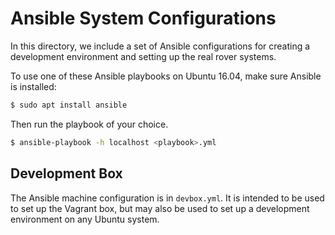 # Ansible System Configurations

In this directory, we include a set of Ansible configurations for creating a
development environment and setting up the real rover systems.

To use one of these Ansible playbooks on Ubuntu 16.04, make sure Ansible is
installed:

```sh
$ sudo apt install ansible
```

Then run the playbook of your choice.
```sh
$ ansible-playbook -h localhost <playbook>.yml
```

## Development Box

The Ansible machine configuration is in `devbox.yml`. It is intended to be used
to set up the Vagrant box, but may also be used to set up a development
environment on any Ubuntu system.

